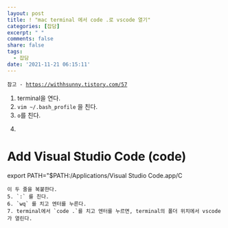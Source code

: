 ```yaml
---
layout: post
title: ! "mac terminal 에서 code .로 vscode 열기"
categories: [잡담]
excerpt: " "
comments: false
share: false
tags:
  - 잡담
date: '2021-11-21 06:15:11'
---
```


<p><code class="language-plaintext highlighter-rouge">참고 - <a href="https://withhsunny.tistory.com/57">https://withhsunny.tistory.com/57</a></code></p>


1. terminal을 연다.
2. `vim ~/.bash_profile` 을 친다.
3. `o`를 친다.
4. ```sh
# Add Visual Studio Code (code)
export PATH="\$PATH:/Applications/Visual Studio Code.app/C
```
이 두 줄을 복붙한다.
5. `:` 를 친다.
6. `wq` 를 치고 엔터를 누른다.
7. terminal에서 `code .`를 치고 엔터를 누르면, terminal의 폴더 위치에서 vscode가 열린다.
